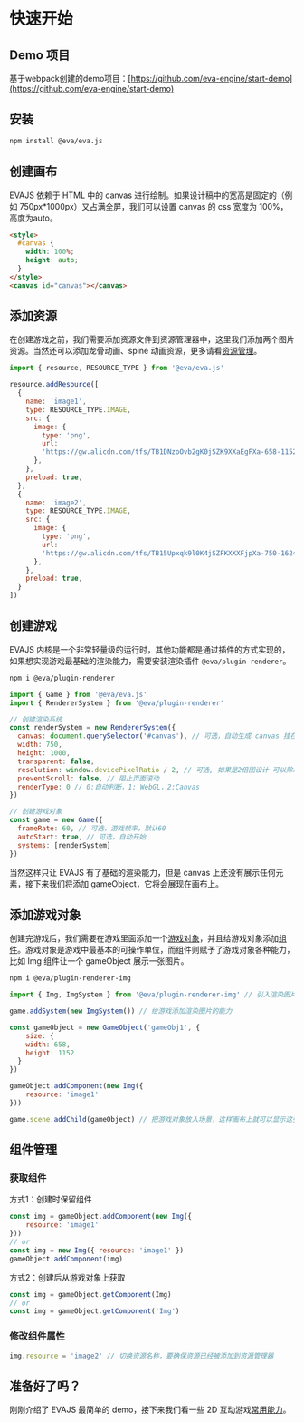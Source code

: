 # 快速开始 

## Demo 项目
基于webpack创建的demo项目：[https://github.com/eva-engine/start-demo](https://github.com/eva-engine/start-demo)

## 安装

```bash
npm install @eva/eva.js
```

## 创建画布

EVAJS 依赖于 HTML 中的 canvas 进行绘制。如果设计稿中的宽高是固定的（例如 750px*1000px）又占满全屏，我们可以设置 canvas 的 css 宽度为 100%，高度为auto。

```html
<style>
  #canvas {
    width: 100%;
    height: auto;
  }
</style>
<canvas id="canvas"></canvas>
```

## 添加资源

在创建游戏之前，我们需要添加资源文件到资源管理器中，这里我们添加两个图片资源。当然还可以添加龙骨动画、spine 动画资源，更多请看[资源管理](./resourceManagement)。

```js
import { resource, RESOURCE_TYPE } from '@eva/eva.js'

resource.addResource([
  {
    name: 'image1',
    type: RESOURCE_TYPE.IMAGE,
    src: {
      image: {
        type: 'png',
        url:
        'https://gw.alicdn.com/tfs/TB1DNzoOvb2gK0jSZK9XXaEgFXa-658-1152.webp',
      },
    },
    preload: true,
  }, 
  {
    name: 'image2',
    type: RESOURCE_TYPE.IMAGE,
    src: {
      image: {
        type: 'png',
        url:
        'https://gw.alicdn.com/tfs/TB15Upxqk9l0K4jSZFKXXXFjpXa-750-1624.jpg',
      },
    },
    preload: true,
  }
])
```

## 创建游戏

EVAJS 内核是一个非常轻量级的运行时，其他功能都是通过插件的方式实现的，如果想实现游戏最基础的渲染能力，需要安装渲染插件 `@eva/plugin-renderer`。

```bash
npm i @eva/plugin-renderer
```

```js
import { Game } from '@eva/eva.js'
import { RendererSystem } from '@eva/plugin-renderer'

// 创建渲染系统
const renderSystem = new RendererSystem({
  canvas: document.querySelector('#canvas'), // 可选，自动生成 canvas 挂在 game.canvas 上 
  width: 750,
  height: 1000,
  transparent: false,
  resolution: window.devicePixelRatio / 2, // 可选, 如果是2倍图设计 可以除以2
  preventScroll: false, // 阻止页面滚动
  renderType: 0 // 0:自动判断，1: WebGL，2:Canvas
})

// 创建游戏对象
const game = new Game({
  frameRate: 60, // 可选，游戏帧率，默认60
  autoStart: true, // 可选，自动开始
  systems: [renderSystem]
})
```

当然这样只让 EVAJS 有了基础的渲染能力，但是 canvas 上还没有展示任何元素，接下来我们将添加 gameObject，它将会展现在画布上。


## 添加游戏对象

创建完游戏后，我们需要在游戏里面添加一个[游戏对象](./gameObject)，并且给游戏对象添加[组件](./customComponent)。游戏对象是游戏中最基本的可操作单位，而组件则赋予了游戏对象各种能力，比如 Img 组件让一个 gameObject 展示一张图片。

```bash
npm i @eva/plugin-renderer-img
```

```js
import { Img, ImgSystem } from '@eva/plugin-renderer-img' // 引入渲染图片所需要的组件和系统

game.addSystem(new ImgSystem()) // 给游戏添加渲染图片的能力

const gameObject = new GameObject('gameObj1', {
	size: {
  	width: 658,
    height: 1152
  }
})

gameObject.addComponent(new Img({
	resource: 'image1'
}))

game.scene.addChild(gameObject) // 把游戏对象放入场景，这样画布上就可以显示这张图片了
```

## 组件管理

### 获取组件

方式1：创建时保留组件

```js
const img = gameObject.addComponent(new Img({
	resource: 'image1'
}))
// or
const img = new Img({ resource: 'image1' })
gameObject.addComponent(img)
```

方式2：创建后从游戏对象上获取

```js
const img = gameObject.getComponent(Img)
// or
const img = gameObject.getComponent('Img')
```

### 修改组件属性

```js
img.resource = 'image2' // 切换资源名称，要确保资源已经被添加到资源管理器
```

## 准备好了吗？

刚刚介绍了 EVAJS 最简单的 demo，接下来我们看一些 2D 互动游戏[常用能力](./resourceManagement)。

<br/>
<br/>
<br/>
<br/>
<br/>
